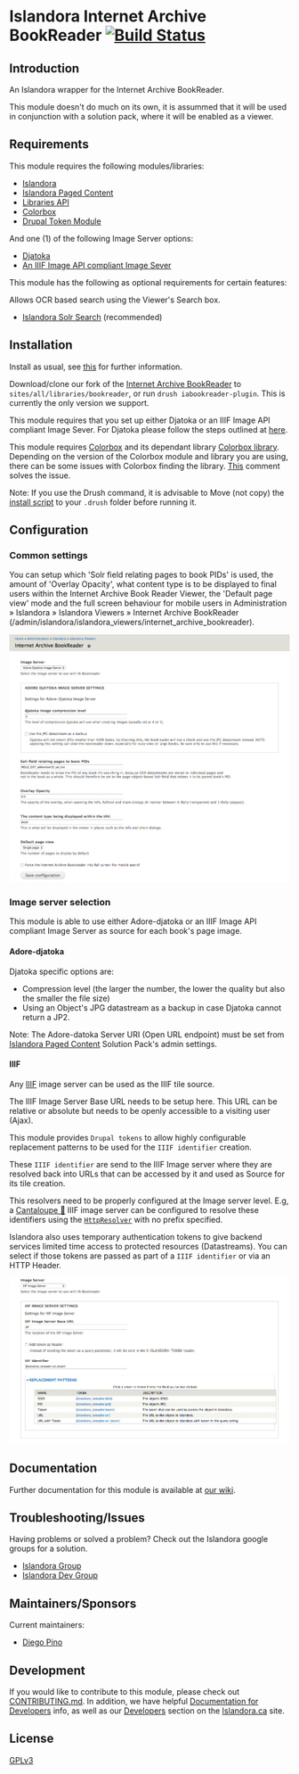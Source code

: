 # Islandora Internet Archive BookReader [![Build Status](https://travis-ci.org/Islandora/islandora_internet_archive_bookreader.png?branch=7.x)](https://travis-ci.org/Islandora/islandora_internet_archive_bookreader)

## Introduction

An Islandora wrapper for the Internet Archive BookReader.

This module doesn't do much on its own, it is assummed that it will be used in conjunction with a solution pack, where it will be enabled as a viewer.

## Requirements

This module requires the following modules/libraries:

* [Islandora](https://github.com/islandora/islandora)
* [Islandora Paged Content](https://github.com/islandora/islandora_paged_content)
* [Libraries API](https://www.drupal.org/project/libraries)
* [Colorbox](https://www.drupal.org/project/colorbox)
* [Drupal Token Module](https://www.drupal.org/project/token)

And one (1) of the following Image Server options:

* [Djatoka](http://sourceforge.net/apps/mediawiki/djatoka/index.php?title=Main_Page)
* [An IIIF Image API compliant Image Sever](#iiif)

This module has the following as optional requirements for certain features:

Allows OCR based search using the Viewer's Search box.

* [Islandora Solr Search](https://github.com/Islandora/islandora_solr_search/) (recommended)

## Installation

Install as usual, see [this](https://drupal.org/documentation/install/modules-themes/modules-7) for further information.

Download/clone our fork of the [Internet Archive BookReader](https://github.com/Islandora/internet_archive_bookreader.git) to `sites/all/libraries/bookreader`, or run `drush iabookreader-plugin`. This is currently the only version we support.

This module requires that you set up either Djatoka or an IIIF Image API compliant Image Sever. For Djatoka please follow the steps outlined at [here](https://wiki.duraspace.org/display/ISLANDORA/Djatoka).

This module requires [Colorbox](https://www.drupal.org/project/colorbox) and its dependant library [Colorbox library](http://www.jacklmoore.com/colorbox/). Depending on the version of the Colorbox module and library you are using, there can be some issues with Colorbox finding the library. [This](https://www.drupal.org/node/1074474#comment-9137159) comment solves the issue.

Note: If you use the Drush command, it is advisable to Move (not copy) the [install script](https://github.com/islandora/islandora_internet_archive_bookreader/blob/7.x-1.11/islandora_internet_archive_bookreader.drush.inc) to your `.drush` folder before running it.

## Configuration

### Common settings

You can setup which 'Solr field relating pages to book PIDs' is used, the amount of 'Overlay Opacity', what content type is to be displayed to final users within the Internet Archive Book Reader Viewer, the 'Default page view' mode and the full screen behaviour for mobile users in Administration » Islandora » Islandora Viewers » Internet Archive BookReader (/admin/islandora/islandora_viewers/internet_archive_bookreader). 


![Configuration](docs/iabookreader-djatoka.png)

### Image server selection

This module is able to use either Adore-djatoka or an IIIF Image API compliant Image Server as source for each book's page image.

#### Adore-djatoka

Djatoka specific options are:

 * Compression level (the larger the number, the lower the quality but also the smaller the file size)
 * Using an Object's JPG datastream as a backup in case Djatoka cannot return a JP2. 

Note: The Adore-datoka Server URI (Open URL endpoint) must be set from [Islandora Paged Content](https://github.com/islandora/islandora_paged_content) Solution Pack's admin settings.


#### IIIF

Any [IIIF](http://iiif.io) image server can be used as the IIIF tile source.

The IIIF Image Server Base URL needs to be setup here. This URL can be relative or absolute but needs to be openly accessible to a visiting user (Ajax).

This module provides `Drupal tokens` to allow highly configurable replacement patterns to be used for the `IIIF identifier` creation.

These `IIIF identifier` are send to the IIIF Image server where they are resolved back into URLs that can be accessed by it and used as Source for its tile creation.

This resolvers need to be properly configured at the Image server level. E.g, a [Cantaloupe 🍈](https://medusa-project.github.io/cantaloupe/) IIIF image server can be configured to resolve these identifiers using the [`HttpResolver`](https://medusa-project.github.io/cantaloupe/manual/3.3/resolvers.html#HttpResolver) with no prefix specified.

Islandora also uses temporary authentication tokens to give backend services limited time access to protected resources (Datastreams). You can select if those tokens are passed as part of a `IIIF identifier` or via an HTTP Header.

![Configuration](docs/iabookreader-iiif.png)

## Documentation

Further documentation for this module is available at [our wiki](https://wiki.duraspace.org/display/ISLANDORA/Islandora+Internet+Archive+Bookreader).

## Troubleshooting/Issues

Having problems or solved a problem? Check out the Islandora google groups for a solution.

* [Islandora Group](https://groups.google.com/forum/?hl=en&fromgroups#!forum/islandora)
* [Islandora Dev Group](https://groups.google.com/forum/?hl=en&fromgroups#!forum/islandora-dev)

## Maintainers/Sponsors

Current maintainers:

* [Diego Pino](https://github.com/DiegoPino)

## Development

If you would like to contribute to this module, please check out [CONTRIBUTING.md](CONTRIBUTING.md). In addition, we have helpful [Documentation for Developers](https://github.com/Islandora/islandora/wiki#wiki-documentation-for-developers) info, as well as our [Developers](http://islandora.ca/developers) section on the [Islandora.ca](http://islandora.ca) site.

## License

[GPLv3](http://www.gnu.org/licenses/gpl-3.0.txt)
